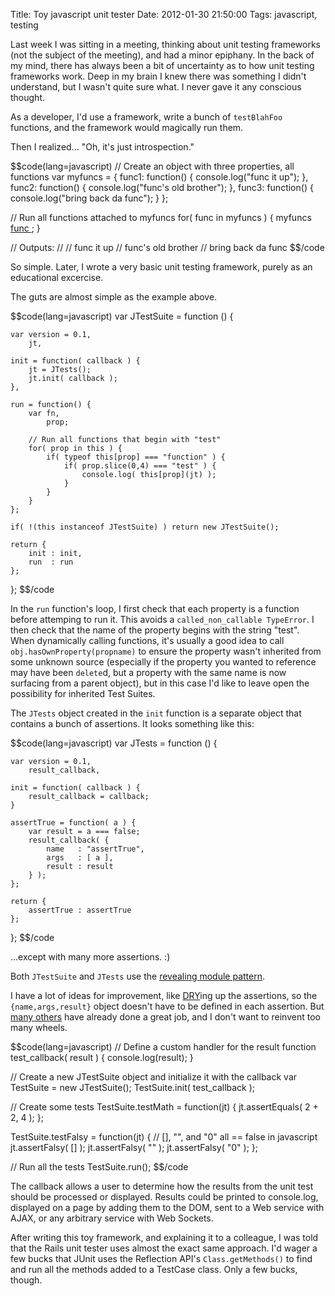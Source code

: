 Title: Toy javascript unit tester
Date: 2012-01-30 21:50:00
Tags: javascript, testing

Last week I was sitting in a meeting, thinking about unit testing frameworks (not the subject of the meeting), and had a minor epiphany.  In the back of my mind, there has always been a bit of uncertainty as to how unit testing frameworks work.  Deep in my brain I knew there was something I didn't understand, but I wasn't quite sure what.  I never gave it any conscious thought.

As a developer, I'd use a framework, write a bunch of `testBlahFoo` functions, and the framework would magically run them.  

Then I realized... "Oh, it's just introspection."

$$code(lang=javascript)
// Create an object with three properties, all functions
var myfuncs = {
    func1: function() { console.log("func it up"); },
    func2: function() { console.log("func's old brother"); },
    func3: function() { console.log("bring back da func"); }
};

// Run all functions attached to myfuncs
for( func in myfuncs ) {
    myfuncs[ func ]();
}

// Outputs:
// 
// func it up
// func's old brother
// bring back da func
$$/code

So simple.  Later, I wrote a very basic unit testing framework, purely as an educational excercise.

The guts are almost simple as the example above.

$$code(lang=javascript)
var JTestSuite = function () {                                                                                                                                                                         

    var version = 0.1,
        jt,

    init = function( callback ) {
        jt = JTests();
        jt.init( callback );
    },

    run = function() {
        var fn,
            prop;

        // Run all functions that begin with "test"
        for( prop in this ) {
            if( typeof this[prop] === "function" ) {
                if( prop.slice(0,4) === "test" ) {
                    console.log( this[prop](jt) );
                }
            }
        }
    };

    if( !(this instanceof JTestSuite) ) return new JTestSuite();

    return {
        init : init,
        run  : run
    };

};
$$/code

In the `run` function's loop, I first check that each property is a function before attemping to run it.  This avoids a `called_non_callable TypeError`.  I then check that the name of the property begins with the string "test".  When dynamically calling functions, it's usually a good idea to call `obj.hasOwnProperty(propname)` to ensure the property wasn't inherited from some unknown source (especially if the property you wanted to reference may have been `delete`d, but a property with the same name is now surfacing from a parent object), but in this case I'd like to leave open the possibility for inherited Test Suites.

The `JTests` object created in the `init` function is a separate object that contains a bunch of assertions.  It looks something like this:


$$code(lang=javascript)
var JTests = function () {

    var version = 0.1,
        result_callback,

    init = function( callback ) {
        result_callback = callback;
    }

    assertTrue = function( a ) {
        var result = a === false;
        result_callback( {                                                                                                                                                                         
            name   : "assertTrue",
            args   : [ a ],
            result : result
        } );
    };
    
    return {
        assertTrue : assertTrue
    };

};
$$/code

...except with many more assertions. :)

Both `JTestSuite` and `JTests` use the [revealing module pattern](http://stackoverflow.com/a/5647397/215148). 

I have a lot of ideas for improvement, like [DRY](http://en.wikipedia.org/wiki/Don't_repeat_yourself)ing up the assertions, so the `{name,args,result}` object doesn't have to be defined in each assertion.  But [many others](http://en.wikipedia.org/wiki/List_of_unit_testing_frameworks#JavaScript) have already done a great job, and I don't want to reinvent too many wheels.

$$code(lang=javascript)
// Define a custom handler for the result
function test_callback( result ) {
    console.log(result);
}

// Create a new JTestSuite object and initialize it with the callback
var TestSuite = new JTestSuite();
TestSuite.init( test_callback );

// Create some tests
TestSuite.testMath = function(jt) {
    jt.assertEquals( 2 + 2, 4 );
};

TestSuite.testFalsy = function(jt) {
    // [], "", and "0" all == false in javascript
    jt.assertFalsy( [] );
    jt.assertFalsy( "" );
    jt.assertFalsy( "0" );
};

// Run all the tests
TestSuite.run();
$$/code

The callback allows a user to determine how the results from the unit test should be processed or displayed.  Results could be printed to console.log, displayed on a page by adding them to the DOM, sent to a Web service with AJAX, or any arbitrary service with Web Sockets.

After writing this toy framework, and explaining it to a colleague, I was told that the Rails unit tester uses almost the exact same approach.  I'd wager a few bucks that JUnit uses the Reflection API's `Class.getMethods()` to find and run all the methods added to a TestCase class.  Only a few bucks, though.
